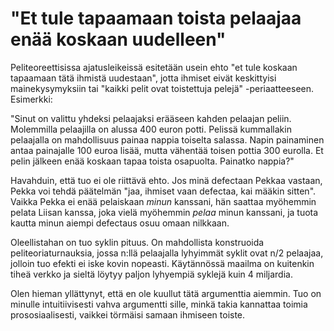 # "Et tule tapaamaan toista pelaajaa enää koskaan uudelleen"

Peliteoreettisissa ajatusleikeissä esitetään usein ehto "et tule koskaan tapaamaan tätä ihmistä uudestaan", jotta ihmiset eivät keskittyisi mainekysymyksiin tai "kaikki pelit ovat toistettuja pelejä" -periaatteeseen. Esimerkki:

"Sinut on valittu yhdeksi pelaajaksi erääseen kahden pelaajan peliin. Molemmilla pelaajilla on alussa 400 euron potti. Pelissä kummallakin pelaajalla on mahdollisuus painaa nappia toiselta salassa. Napin painaminen antaa painajalle 100 euroa lisää, mutta vähentää toisen pottia 300 eurolla. Et pelin jälkeen enää koskaan tapaa toista osapuolta. Painatko nappia?"

Havahduin, että tuo ei ole riittävä ehto. Jos minä defectaan Pekkaa vastaan, Pekka voi tehdä päätelmän "jaa, ihmiset vaan defectaa, kai määkin sitten". Vaikka Pekka ei enää pelaiskaan *minun* kanssani, hän saattaa myöhemmin pelata Liisan kanssa, joka vielä myöhemmin *pelaa* minun kanssani, ja tuota kautta minun aiempi defectaus osuu omaan nilkkaan.

Oleellistahan on tuo syklin pituus. On mahdollista konstruoida peliteoriaturnauksia, jossa n:llä pelaajalla lyhyimmät syklit ovat n/2 pelaajaa, jolloin tuo efekti ei iske kovin nopeasti. Käytännössä maailma on kuitenkin tiheä verkko ja sieltä löytyy paljon lyhyempiä syklejä kuin 4 miljardia.

Olen hieman yllättynyt, että en ole kuullut tätä argumenttia aiemmin. Tuo on minulle intuitiivisesti vahva argumentti sille, minkä takia kannattaa toimia prososiaalisesti, vaikkei törmäisi samaan ihmiseen toiste.
